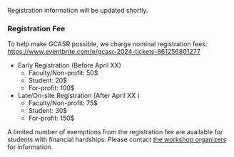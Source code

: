 Registration information will be updated shortly. 

### Registration Fee

To help make GCASR possible, we charge nominal registration fees: https://www.eventbrite.com/e/gcasr-2024-tickets-861256801277

- Early Registration (Before April XX)
  - Faculty/Non-profit: 50$
  - Student: 20$
  - For-profit: 100$
- Late/On-site Registration (After April XX )
  - Faculty/Non-profit: 75$
  - Student: 30$
  - For-profit: 150$

A limited number of exemptions from the registration fee are available for students with financial hardships. Please contact [the workshop organizers](mailto:gcasr@googlegroups.com) for information.
